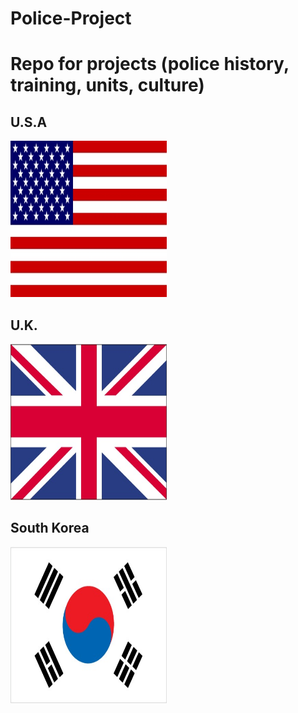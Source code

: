 # Police-Project
<h1>Repo for projects (police history, training, units, culture)</h1>
<h2>U.S.A</h2>
<img src="asset/US-flag.jpg" height=250 width=250>
<h2>U.K.</h2>
<img src="asset/UK-flag.jpg" height=250 width=250>
<h2>South Korea</h2>
<img src="asset/KS-flag.jpg" height=250 width=250>
